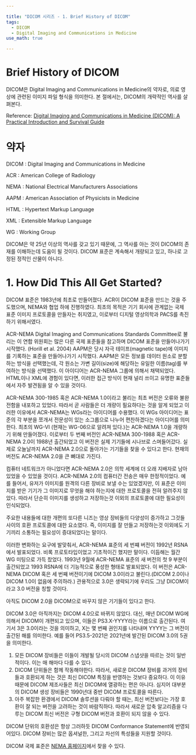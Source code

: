 ```yaml
---

title: "DICOM 시리즈 - 1. Brief History of DICOM"
tags:
  - DICOM
  - Digital Imaging and Communications in Medicine
use_math: true

---
```


# Brief History of DICOM

DICOM은 Digital Imaging and Communications in Medicine의 약자로, 의료 영상에 관련된 이미지 파일 형식을 의미한다. 본 절에서는, DICOM의 개략적인 역사를 살펴본다.

Reference: [Digital Imaging and Communications in Medicine (DICOM): A Practical Introduction and Survival Guide](https://www.springer.com/gp/book/9783642108495)

# 약자

DICOM : Digital Imaging and Communications in Medicine

ACR : American College of Radiology

NEMA : National Electrical Manufacturers Associations

AAPM : American Association of Physicists in Medicine

HTML : Hypertext Markup Language

XML : Extensible Markup Language

WG : Working Group

DICOM은 약 25년 이상의 역사를 갖고 있기 때문에, 그 역사를 아는 것이 DICOM의 존재를 이해하는데 도움이 될 것이다. DICOM 표준은 계속해서 개량되고 있고, 하나로 고정된 정적인 산물이 아니다.

# 1. How Did This All Get Started?

DICOM 표준은 1983년에 최초로 만들어졌다. ACR이 DICOM 표준을 만드는 것을 주도했으며, NEMA와 협업 하에 진행하였다. 최초의 목적은 기기 회사에 관계없는 국제 표준 이미지 프로토콜을 만들자는 취지였고, 이로부터 디지털 영상의학과 PACS를 촉진하기 위해서였다. 

ACR-NEMA Digital Imaging and Communications Standards Committee로 불리는 이 연합 위원회는 많은 다른 국제 표준들을 참고하며 DICOM 표준을 만들어나가기 시작했다. (Horill et al. 2004) AAPM은 당시 자극 테이프(magnetic tape)에 이미지를 기록하는 표준을 만들어나가기 시작했다. AAPM은 모든 정보를 데이터 원소로 분할하는 방식을 선택했는데, 각 원소는 가변 길이(size)에 해당하는 유일한 이름(tag)를 부여하는 방식을 선택했다. 이 아이디어는 ACR-NEMA 그룹에 의해서 채택되었다. HTML이나 XML에 경험이 있다면, 이러한 접근 방식이 현재 널리 쓰이고 유명한 표준들에서 자주 발견됨을 알 수 있을 것이다.

ACR-NEMA 300-1985 혹은 ACR-NEMA 1.0이라고 불리는 최초 버전은 오류와 불완전함을 내포하고 있었다. 따라서 곧 사람들은 더 개량이 필요하다는 것을 알게 되었고 이러한 이유에서 ACR-NEMA는 WGs라는 아이디어를 수용했다. 이 WGs 아이디어는 표준의 각 부분을 쪼개서 전문성이 있는 소그룹으로 나누어 편찬하겠다는 아이디어를 의미한다. 최초의 WG-VI (현재는 WG-06으로 알려져 있다.)는 ACR-NEMA 1.0을 개량하기 위해 만들어졌다. 이로부터 두 번째 버전인 ACR-NEMA 300-1988 혹은 ACR-NEMA 2.0이 1988년 출간되었고 이 버전은 실제 기기들에 시나브로 스며들어갔다. 실제로 오늘날까지 ACR-NEMA 2.0으로 돌아가는 기기들을 찾을 수 있다고 한다. 현재의 버전도 ACR-NEMA 2.0을 큰 뼈대로 가진다.

컴퓨터 네트워크가 아니었다면 ACR-NEMA 2.0은 의학 세계에 더 오래 지배자로 남아있었을 수 있었을 것이다. ACR-NEMA 2.0의 컴퓨터간 전송은 매우 한정적이었다. 예를 들어서, 유저가 이미지를 원격의 다른 장비로 보낼 수는 있었겠지만, 이 표준은 이미지를 받은 기기가 그 이미지로 무엇을 해야 하는지에 대한 프로토콜을 전혀 알려주지 않았다. 따라서 단순히 이미지를 생성하고 저장하는것 이외의 프로토콜에 대한 필요성이 인식되었다.

주요한 내용들에 대한 개편의 또다른 니즈는 영상 장비들의 다양성이 증가하고 그것들 사이의 호환 프로토콜에 대한 요소였다. 즉, 이미지를 잘 만들고 저장하는것 이외에도 기기끼리 소통하는 필요성이 증대되었다는 말이다.

이러한 변화하는 요구에 발맞춰서, ACR-NEMA 표준의 세 번쨰 버전이 1992년 RSNA에서 발표되었다. 비록 프로토타입이었고 기초적이긴 했지만 말이다. 이듬해는 월간 WG 미팅으로 가득 찼었다. 1993년 9월에 ACR-NEMA 표준의 새 버전의 첫 9 부분이 출간되었고 1993 RSNA에 더 기능적으로 풍성한 형태로 발표되었다. 이 버전은 ACR-NEMA DICOM 혹은 세 번째 버전이기에 DICOM 3.0이라고 불린다.(DICOM 2.0이나 DICOM 1.0이 없음에 주의하라.) 관용적으로 3.0은 생략되기에 우리도 그냥 DICOM이라고 3.0 버전을 칭할 것이다.

아직도 DICOM 2.0을 DICOM으로 바꾸지 않은 기기들이 있다고 한다.

DICOM 3.0은 아직까지는 DICOM 4.0으로 바뀌지 않았다. 대신, 매년 DICOM WG에 의해서 DICOM이 개편되고 있으며, 이들은 PS3.X-YYYY라는 이름으로 출간된다. 여기서 3은 3.0이라는 것을 의미하고, X는 몇 번째 권인지를 나타내며 YYYY는 그 버전이 출간된 해를 의미한다. 예를 들어 PS3.5-2021은 2021년에 발간된 DICOM 3.0의 5권을 의미한다.

1. 모든 DICOM 장비들은 이들이 개발될 당시의 DICOM 스냅샷을 따르는 것이 일반적이다. 이는 매 해마다 다를 수 있다.
2. DICOM 단위들은 함께 작동해야한다. 따라서, 새로운 DICOM 장비를 과거의 장비들과 호환되게 하는 것은 최신 DICOM 특징을 반영하는 것보다 중요하다. 이 이유때문에 DICOM 제조사들은 최신 DICOM에 열광하는 편은 아니다. 심지어 대부분의 DICOM 생성 장비들은 1990년대 중반 DICOM 프로토콜을 따른다.
3. 아주 복잡한 환경에서 DICOM 솔루션을 다뤄야 할 때는, 최신 버전보다는 가장 호환이 잘 되는 버전을 고려하는 것이 바람직하다. 따라서 새로운 압축 알고리즘을 다루는 DICOM 최신 버전은 구형 DICOM 버전과 호환이 되지 않을 수 있다.

DICOM 단위의 호환성은 항상 그러하듯 DICOM Conformance Statement에 반영되어있다. DICOM 장비는 많은 옵셔널한, 그리고 차선의 특성들을 지원할 것이다.

DICOM 국제 표준은 [NEMA 홈페이지](https://www.dicomstandard.org/)에서 찾을 수 있다.
